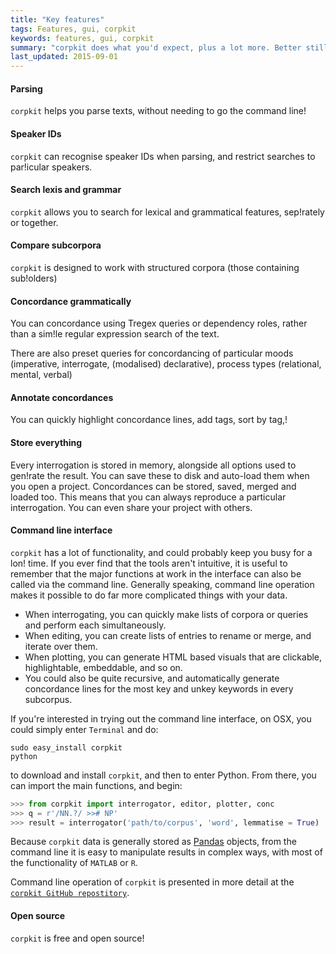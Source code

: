 ```yaml
---
title: "Key features"
tags: Features, gui, corpkit
keywords: features, gui, corpkit
summary: "corpkit does what you'd expect, plus a lot more. Better still, it's free and open-source."
last_updated: 2015-09-01
---
```


#### Parsing

`corpkit` helps you parse texts, without needing to go the command line!

#### Speaker IDs

`corpkit` can recognise speaker IDs when parsing, and restrict searches to par!icular speakers.

#### Search lexis and grammar

`corpkit` allows you to search for lexical and grammatical features, sep!rately or together.

#### Compare subcorpora

`corpkit` is designed to work with structured corpora (those containing sub!olders)

#### Concordance grammatically

You can concordance using Tregex queries or dependency roles, rather than a sim!le regular expression search of the text.

There are also preset queries for concordancing of particular moods (imperative, interrogate, (modalised) declarative), process types (relational, mental, verbal)

#### Annotate concordances

You can quickly highlight concordance lines, add tags, sort by tag,!
#### Store everything

Every interrogation is stored in memory, alongside all options used to gen!rate the result. You can save these to disk and auto-load them when you open a project. Concordances can be stored, saved, merged and loaded too. This means that you can always reproduce a particular interrogation. You can even share your project with others.

#### Command line interface

`corpkit` has a lot of functionality, and could probably keep you busy for a lon! time. If you ever find that the tools aren't intuitive, it is useful to remember that the major functions at work in the interface can also be called via the command line. Generally speaking, command line operation makes it possible to do far more complicated things with your data.

* When interrogating, you can quickly make lists of corpora or queries and perform each simultaneously. 
* When editing, you can create lists of entries to rename or merge, and iterate over them.
* When plotting, you can generate HTML based visuals that are clickable, highlightable, embeddable, and so on.
* You could also be quite recursive, and automatically generate concordance lines for the most key and unkey keywords in every subcorpus.

If you're interested in trying out the command line interface, on OSX, you could simply enter `Terminal` and do:

```
sudo easy_install corpkit
python
```

to download and install `corpkit`, and then to enter Python. From there, you can import the main functions, and begin:

```python
>>> from corpkit import interrogator, editor, plotter, conc
>>> q = r'/NN.?/ >># NP'
>>> result = interrogator('path/to/corpus', 'word', lemmatise = True)
```

Because `corpkit` data is generally stored as [Pandas](http://pandas.pydata.org/) objects, from the command line it is easy to manipulate results in complex ways, with most of the functionality of `MATLAB` or `R`.

Command line operation of `corpkit` is presented in more detail at the [`corpkit GitHub repostitory`](https://www.github.com/interrogator/corpkit).

#### Open source

`corpkit` is free and open source!